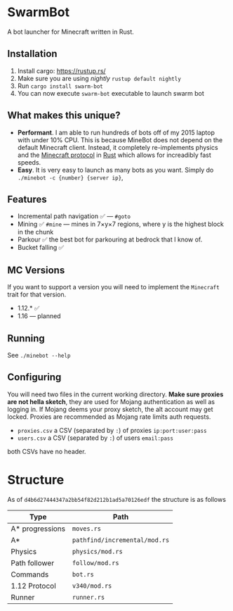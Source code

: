 # SwarmBot

A bot launcher for Minecraft written in Rust. 

## Installation
1. Install cargo: https://rustup.rs/
2. Make sure you are using _nightly_ `rustup default nightly`
3. Run `cargo install swarm-bot`
4. You can now execute `swarm-bot` executable to launch swarm bot


## What makes this unique?

- **Performant**. I am able to run hundreds of bots off of my 2015 laptop with under 10% CPU. This is because MineBot does not depend on the default Minecraft client. Instead, it completely re-implements physics and the [Minecraft protocol](https://wiki.vg/Protocol) in [Rust](https://www.rust-lang.org/) which allows for increadibly fast speeds.
- **Easy**. It is very easy to launch as many bots as you want. Simply do `./minebot -c {number} {server ip}`,

## Features
- Incremental path navigation ✅ — `#goto`
- Mining ✅ `#mine` — mines in 7×y×7 regions, where y is the highest block in the chunk
- Parkour ✅ the best bot for parkouring at bedrock that I know of.
- Bucket falling ✅

## MC Versions
If you want to support a version you will need to implement the `Minecraft` trait for that version.
- 1.12.* ✅
- 1.16 — planned

## Running

See `./minebot --help`

## Configuring

You will need two files in the current working directory. **Make sure proxies are not hella sketch**,
they are used for Mojang authentication as well as logging in. If Mojang deems your proxy sketch, the
alt account may get locked. Proxies are recommended as Mojang rate limits auth requests.

- `proxies.csv` a CSV (separated by `:`) of proxies `ip:port:user:pass`
- `users.csv` a CSV (separated by `:`) of users `email:pass`

both CSVs have no header.


# Structure 

As of `d4b6d27444347a2bb54f82d212b1ad5a70126edf` the structure is as follows

|Type|Path|
|-------|----------|
A* progressions| `moves.rs`|
A* | `pathfind/incremental/mod.rs`
Physics | `physics/mod.rs`
Path follower | `follow/mod.rs`
Commands |`bot.rs`
1.12 Protocol |`v340/mod.rs`
Runner |`runner.rs`
